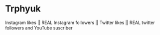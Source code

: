 # Trphyuk
Instagram likes || REAL Instagram followers || Twitter likes || REAL twitter followers and YouTube suscriber
